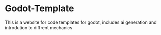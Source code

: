 # Godot-Template
This is a website for code templates for godot, includes ai generation and introdution to diffrent mechanics
